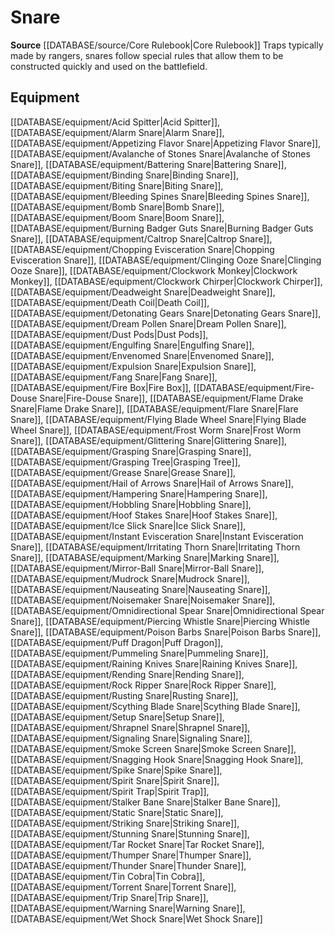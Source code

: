 ﻿---
id: '146'
name: Snare
rarity: Common
rus_type_level: null
source: '[[DATABASE/source/Core Rulebook|Core Rulebook]]'
trait:
- Snare
type: Trait

---
# Snare

**Source** [[DATABASE/source/Core Rulebook|Core Rulebook]] 
Traps typically made by rangers, snares follow special rules that allow them to be constructed quickly and used on the battlefield.

## Equipment

[[DATABASE/equipment/Acid Spitter|Acid Spitter]], [[DATABASE/equipment/Alarm Snare|Alarm Snare]], [[DATABASE/equipment/Appetizing Flavor Snare|Appetizing Flavor Snare]], [[DATABASE/equipment/Avalanche of Stones Snare|Avalanche of Stones Snare]], [[DATABASE/equipment/Battering Snare|Battering Snare]], [[DATABASE/equipment/Binding Snare|Binding Snare]], [[DATABASE/equipment/Biting Snare|Biting Snare]], [[DATABASE/equipment/Bleeding Spines Snare|Bleeding Spines Snare]], [[DATABASE/equipment/Bomb Snare|Bomb Snare]], [[DATABASE/equipment/Boom Snare|Boom Snare]], [[DATABASE/equipment/Burning Badger Guts Snare|Burning Badger Guts Snare]], [[DATABASE/equipment/Caltrop Snare|Caltrop Snare]], [[DATABASE/equipment/Chopping Evisceration Snare|Chopping Evisceration Snare]], [[DATABASE/equipment/Clinging Ooze Snare|Clinging Ooze Snare]], [[DATABASE/equipment/Clockwork Monkey|Clockwork Monkey]], [[DATABASE/equipment/Clockwork Chirper|Clockwork Chirper]], [[DATABASE/equipment/Deadweight Snare|Deadweight Snare]], [[DATABASE/equipment/Death Coil|Death Coil]], [[DATABASE/equipment/Detonating Gears Snare|Detonating Gears Snare]], [[DATABASE/equipment/Dream Pollen Snare|Dream Pollen Snare]], [[DATABASE/equipment/Dust Pods|Dust Pods]], [[DATABASE/equipment/Engulfing Snare|Engulfing Snare]], [[DATABASE/equipment/Envenomed Snare|Envenomed Snare]], [[DATABASE/equipment/Expulsion Snare|Expulsion Snare]], [[DATABASE/equipment/Fang Snare|Fang Snare]], [[DATABASE/equipment/Fire Box|Fire Box]], [[DATABASE/equipment/Fire-Douse Snare|Fire-Douse Snare]], [[DATABASE/equipment/Flame Drake Snare|Flame Drake Snare]], [[DATABASE/equipment/Flare Snare|Flare Snare]], [[DATABASE/equipment/Flying Blade Wheel Snare|Flying Blade Wheel Snare]], [[DATABASE/equipment/Frost Worm Snare|Frost Worm Snare]], [[DATABASE/equipment/Glittering Snare|Glittering Snare]], [[DATABASE/equipment/Grasping Snare|Grasping Snare]], [[DATABASE/equipment/Grasping Tree|Grasping Tree]], [[DATABASE/equipment/Grease Snare|Grease Snare]], [[DATABASE/equipment/Hail of Arrows Snare|Hail of Arrows Snare]], [[DATABASE/equipment/Hampering Snare|Hampering Snare]], [[DATABASE/equipment/Hobbling Snare|Hobbling Snare]], [[DATABASE/equipment/Hoof Stakes Snare|Hoof Stakes Snare]], [[DATABASE/equipment/Ice Slick Snare|Ice Slick Snare]], [[DATABASE/equipment/Instant Evisceration Snare|Instant Evisceration Snare]], [[DATABASE/equipment/Irritating Thorn Snare|Irritating Thorn Snare]], [[DATABASE/equipment/Marking Snare|Marking Snare]], [[DATABASE/equipment/Mirror-Ball Snare|Mirror-Ball Snare]], [[DATABASE/equipment/Mudrock Snare|Mudrock Snare]], [[DATABASE/equipment/Nauseating Snare|Nauseating Snare]], [[DATABASE/equipment/Noisemaker Snare|Noisemaker Snare]], [[DATABASE/equipment/Omnidirectional Spear Snare|Omnidirectional Spear Snare]], [[DATABASE/equipment/Piercing Whistle Snare|Piercing Whistle Snare]], [[DATABASE/equipment/Poison Barbs Snare|Poison Barbs Snare]], [[DATABASE/equipment/Puff Dragon|Puff Dragon]], [[DATABASE/equipment/Pummeling Snare|Pummeling Snare]], [[DATABASE/equipment/Raining Knives Snare|Raining Knives Snare]], [[DATABASE/equipment/Rending Snare|Rending Snare]], [[DATABASE/equipment/Rock Ripper Snare|Rock Ripper Snare]], [[DATABASE/equipment/Rusting Snare|Rusting Snare]], [[DATABASE/equipment/Scything Blade Snare|Scything Blade Snare]], [[DATABASE/equipment/Setup Snare|Setup Snare]], [[DATABASE/equipment/Shrapnel Snare|Shrapnel Snare]], [[DATABASE/equipment/Signaling Snare|Signaling Snare]], [[DATABASE/equipment/Smoke Screen Snare|Smoke Screen Snare]], [[DATABASE/equipment/Snagging Hook Snare|Snagging Hook Snare]], [[DATABASE/equipment/Spike Snare|Spike Snare]], [[DATABASE/equipment/Spirit Snare|Spirit Snare]], [[DATABASE/equipment/Spirit Trap|Spirit Trap]], [[DATABASE/equipment/Stalker Bane Snare|Stalker Bane Snare]], [[DATABASE/equipment/Static Snare|Static Snare]], [[DATABASE/equipment/Striking Snare|Striking Snare]], [[DATABASE/equipment/Stunning Snare|Stunning Snare]], [[DATABASE/equipment/Tar Rocket Snare|Tar Rocket Snare]], [[DATABASE/equipment/Thumper Snare|Thumper Snare]], [[DATABASE/equipment/Thunder Snare|Thunder Snare]], [[DATABASE/equipment/Tin Cobra|Tin Cobra]], [[DATABASE/equipment/Torrent Snare|Torrent Snare]], [[DATABASE/equipment/Trip Snare|Trip Snare]], [[DATABASE/equipment/Warning Snare|Warning Snare]], [[DATABASE/equipment/Wet Shock Snare|Wet Shock Snare]]